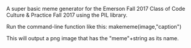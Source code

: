 A super basic meme generator for the Emerson Fall 2017 Class
of Code Culture & Practice Fall 2017 using the PIL library.

Run the command-line function like this:
makememe(image,"caption")

This will output a png image that has the "meme"+string as its name.
